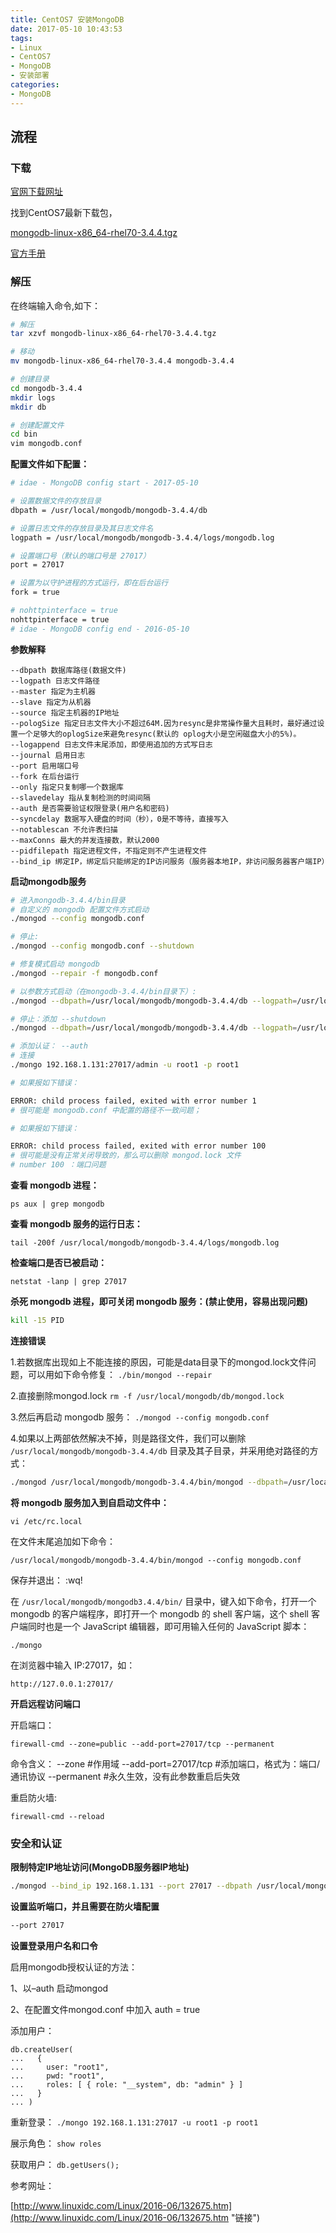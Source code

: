 ```yaml
---
title: CentOS7 安装MongoDB
date: 2017-05-10 10:43:53
tags:
- Linux
- CentOS7
- MongoDB
- 安装部署
categories:
- MongoDB
---
```


## 流程

### 下载

[官网下载网址](https://www.mongodb.com/download-center?jmp=nav#community "链接") 

找到CentOS7最新下载包，

[mongodb-linux-x86_64-rhel70-3.4.4.tgz](https://fastdl.mongodb.org/linux/mongodb-linux-x86_64-rhel70-3.4.4.tgz "下载链接")

[官方手册](https://docs.mongodb.com/manual/ "链接") 

### 解压

在终端输入命令,如下：

```sh
# 解压
tar xzvf mongodb-linux-x86_64-rhel70-3.4.4.tgz

# 移动
mv mongodb-linux-x86_64-rhel70-3.4.4 mongodb-3.4.4

# 创建目录
cd mongodb-3.4.4
mkdir logs
mkdir db

# 创建配置文件
cd bin
vim mongodb.conf
```

**配置文件如下配置：**

```sh
# idae - MongoDB config start - 2017-05-10

# 设置数据文件的存放目录
dbpath = /usr/local/mongodb/mongodb-3.4.4/db

# 设置日志文件的存放目录及其日志文件名
logpath = /usr/local/mongodb/mongodb-3.4.4/logs/mongodb.log

# 设置端口号（默认的端口号是 27017）
port = 27017

# 设置为以守护进程的方式运行，即在后台运行
fork = true

# nohttpinterface = true
nohttpinterface = true
# idae - MongoDB config end - 2016-05-10
```

**参数解释**

```linux
--dbpath 数据库路径(数据文件)
--logpath 日志文件路径
--master 指定为主机器
--slave 指定为从机器
--source 指定主机器的IP地址
--pologSize 指定日志文件大小不超过64M.因为resync是非常操作量大且耗时，最好通过设置一个足够大的oplogSize来避免resync(默认的 oplog大小是空闲磁盘大小的5%)。
--logappend 日志文件末尾添加，即使用追加的方式写日志
--journal 启用日志
--port 启用端口号
--fork 在后台运行
--only 指定只复制哪一个数据库
--slavedelay 指从复制检测的时间间隔
--auth 是否需要验证权限登录(用户名和密码)
--syncdelay 数据写入硬盘的时间（秒），0是不等待，直接写入
--notablescan 不允许表扫描
--maxConns 最大的并发连接数，默认2000  
--pidfilepath 指定进程文件，不指定则不产生进程文件
--bind_ip 绑定IP，绑定后只能绑定的IP访问服务（服务器本地IP，非访问服务器客户端IP）
```

**启动mongodb服务**

```sh
# 进入mongodb-3.4.4/bin目录
# 自定义的 mongodb 配置文件方式启动
./mongod --config mongodb.conf

# 停止:
./mongod --config mongodb.conf --shutdown

# 修复模式启动 mongodb
./mongod --repair -f mongodb.conf

# 以参数方式启动（在mongodb-3.4.4/bin目录下）:
./mongod --dbpath=/usr/local/mongodb/mongodb-3.4.4/db --logpath=/usr/local/mongodb/mongodb-3.4.4/logs/mongodb.log --fork

# 停止：添加 --shutdown
./mongod --dbpath=/usr/local/mongodb/mongodb-3.4.4/db --logpath=/usr/local/mongodb/mongodb-3.4.4/logs/mongodb.log --fork --shutdown

# 添加认证： --auth
# 连接
./mongo 192.168.1.131:27017/admin -u root1 -p root1

# 如果报如下错误：

ERROR: child process failed, exited with error number 1
# 很可能是 mongodb.conf 中配置的路径不一致问题；

# 如果报如下错误：

ERROR: child process failed, exited with error number 100
# 很可能是没有正常关闭导致的，那么可以删除 mongod.lock 文件
# number 100 ：端口问题
```

**查看 mongodb 进程：**

`ps aux | grep mongodb`

**查看 mongodb 服务的运行日志：**

 `tail -200f /usr/local/mongodb/mongodb-3.4.4/logs/mongodb.log`

**检查端口是否已被启动：**

`netstat -lanp | grep 27017`

**杀死 mongodb 进程，即可关闭 mongodb 服务：(禁止使用，容易出现问题)**

```sh
kill -15 PID
```

**连接错误**

1.若数据库出现如上不能连接的原因，可能是data目录下的mongod.lock文件问题，可以用如下命令修复：
`./bin/mongod --repair`

2.直接删除mongod.lock
`rm -f /usr/local/mongodb/db/mongod.lock`

3.然后再启动 mongodb 服务：
`./mongod --config mongodb.conf`

4.如果以上两部依然解决不掉，则是路径文件，我们可以删除 `/usr/local/mongodb/mongodb-3.4.4/db` 目录及其子目录，并采用绝对路径的方式：

```sh
./mongod /usr/local/mongodb/mongodb-3.4.4/bin/mongod --dbpath=/usr/local/mongodb/mongodb3.4.4/db --logpath=/usr/local/mongodb/mongodb-3.4.4/logs/mongodb.log --fork
```

**将 mongodb 服务加入到自启动文件中：**

`vi /etc/rc.local`

在文件末尾追加如下命令：

`/usr/local/mongodb/mongodb-3.4.4/bin/mongod --config mongodb.conf`

保存并退出：
:wq!

在 `/usr/local/mongodb/mongodb3.4.4/bin/` 目录中，键入如下命令，打开一个 mongodb 的客户端程序，即打开一个 mongodb 的 shell 客户端，这个 shell 客户端同时也是一个 JavaScript 编辑器，即可用输入任何的 JavaScript 脚本：

`./mongo`

在浏览器中输入 IP:27017，如：

`http://127.0.0.1:27017/`

**开启远程访问端口**

开启端口：

`firewall-cmd --zone=public --add-port=27017/tcp --permanent`

命令含义：
--zone #作用域
--add-port=27017/tcp #添加端口，格式为：端口/通讯协议
--permanent #永久生效，没有此参数重启后失效

重启防火墙:

`firewall-cmd --reload`

### 安全和认证

**限制特定IP地址访问(MongoDB服务器IP地址)**

```sh
./mongod --bind_ip 192.168.1.131 --port 27017 --dbpath /usr/local/mongodb/mongodb-3.4.4/db --logpath /usr/local/mongodb/mongodb-3.4.4/logs/mongodb.log --fork
```

**设置监听端口，并且需要在防火墙配置**

```sh
--port 27017
```

**设置登录用户名和口令**

启用mongodb授权认证的方法：

1、以–auth 启动mongod

2、在配置文件mongod.conf 中加入 auth = true

添加用户：

```linux
db.createUser(
...   {
...     user: "root1",
...     pwd: "root1",
...     roles: [ { role: "__system", db: "admin" } ]
...   }
... )
```
重新登录：
`./mongo 192.168.1.131:27017 -u root1 -p root1`

展示角色：
`show roles`

获取用户：
`db.getUsers();`

参考网址：

[http://www.linuxidc.com/Linux/2016-06/132675.htm](http://www.linuxidc.com/Linux/2016-06/132675.htm "链接")